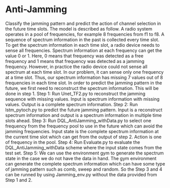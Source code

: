 # Anti-Jamming
Classify the jamming pattern and predict the action of channel selection in the future time slots.
The model is described as follow. A radio system operates in a pool of frequencies, for example 8 frequencies from f1 to f8. A sequence of spectrum information in the past is collected every time slot. To get the spectrum information in each time slot, a radio device needs to sense all frequencies. Spectrum information at each frequency can get the value 0 or 1. Here, 0 means that frequency was detected as a free frequency and 1 means that frequency was detected as a jamming frequency. However, in practice the radio device could not sense all spectrum at each time slot. In our problem, it can sense only one frequency at a time slot. Thus, our spectrum information has missing 7 values out of 8 frequencies in each time slot. In order to predict the jamming pattern in the future, we first need to reconstruct the spectrum information. This will be done in step 1.
Step 1: Run Unet_TF2.py to reconstruct the jamming sequence with missing values. Input is spectrum information with missing values. Output is a complete spectrum information.
Step 2: Run lstm_pytoch.py to predict the future jamming pattern. Input is a reconstruct spectrum information and output is a spectrum information in multiple time slots ahead.
Step 3: Run DQL_AntiJamming_withData.py to select one frequency from the frequency pool to use in the future which can avoid the jamming frequencies. Input state is the complete spectrum information at the current time slot which can get from the output of step 2. Action is one of frequency in the pool. 
Step 4: Run Evaluate.py to evaluate the DQL_AntiJamming_withData scheme where the input state comes from the test set.
Step 5: We can use the environment gym to generate the spectrum state in the case we do not have the data in hand. The gym environment can generate the complete spectrum information which can have some type of jamming pattern such as comb, sweep and random. So the Step 3 and 4 can be runned by using Jamming_env.py without the data provided from Step 1 and 2.
